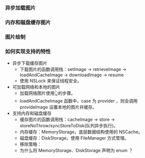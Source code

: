 ### 异步加载图片
### 内存和磁盘缓存图片
### 图片绘制
### 如何实现支持的特性
* 异步下载缓存图片
    - 下载图片的函数调用栈：setImage -> retrieveImage -> loadAndCacheImage -> downloadImage -> resume
    - 使用 NSLock 来保证线程安全。
* 可加载网络和本地的图片
    - 加载网络图片使用👆的步骤。
    - loadAndCacheImage 函数中，case 为 provider ，则会调用 provideImage 设置本地的图片并缓存。
* 支持内存和磁盘缓存
    - 缓存图片的函数调用栈：cacheImage -> store -> storeNoThrow/syncStoreToDisk(队列异步执行)。
    - 内存缓存：MemoryStorage，底层数据结构使用的 NSCache。
    - 磁盘缓存：DiskStorage，使用 FileManager 方式管理。
    - 移除策略：
    - 为什么将 MemoryStorage、DiskStorage 声明为 enum ？